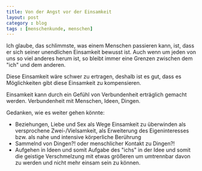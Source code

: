 ```yaml
---
title: Von der Angst vor der Einsamkeit
layout: post
category : blog
tags : [menschenkunde, menschen]
---
```


Ich glaube, das schlimmste, was einem Menschen passieren kann, ist, dass er sich seiner unendlichen Einsamkeit bewusst ist. Auch wenn um jeden von uns so viel anderes herum ist, so bleibt immer eine Grenzen zwischen dem "ich" und dem anderen. 

Diese Einsamkeit wäre schwer zu ertragen, deshalb ist es gut, dass es Möglichkeiten gibt diese Einsamkeit zu kompensieren. 

Einsamkeit kann durch ein Gefühl von Verbundenheit erträglich gemacht werden. Verbundenheit mit Menschen, Ideen, Dingen. 


Gedanken, wie es weiter gehen könnte: 
- Beziehungen, Liebe und Sex als Wege Einsamkeit zu überwinden als versprochene Zwei-/Vielsamkeit, als Erweiterung des Eigeninteresses bzw. als nahe und intensive körperliche Berührung
- Sammelnd von Dingen?! oder menschlicher Kontakt zu Dingen?!
- Aufgehen in Ideen und somit Aufgabe des "ichs" in der Idee und somit die geistige Verschmelzung mit etwas größeren um umtrennbar davon zu werden und nicht mehr einsam sein zu können.
